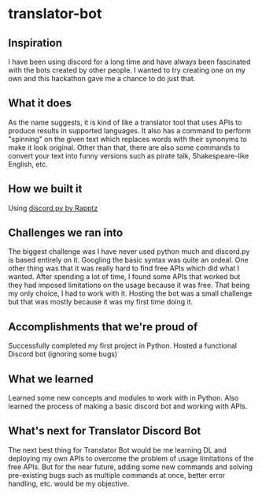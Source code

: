 # translator-bot
## Inspiration
I have been using discord for a long time and have always been fascinated with the bots created by other people. I wanted to try creating one on my own and this hackathon gave me a chance to do just that.
## What it does
As the name suggests, it is kind of like a translator tool that uses APIs to produce results in supported languages. It also has a command to perform "spinning" on the given text which replaces words with their synonyms to make it look original. Other than that, there are also some commands to convert your text into funny versions such as pirate talk, Shakespeare-like English, etc.
## How we built it
Using [discord.py by Rapptz](https://github.com/Rapptz/discord.py)
## Challenges we ran into
The biggest challenge was I have never used python much and discord.py is based entirely on it. Googling the basic syntax was quite an ordeal. One other thing was that it was really hard to find free APIs which did what I wanted. After spending a lot of time, I found some APIs that worked but they had imposed limitations on the usage because it was free. That being my only choice, I had to work with it. Hosting the bot was a small challenge but that was mostly because it was my first time doing it.
## Accomplishments that we're proud of
Successfully completed my first project in Python. Hosted a functional Discord bot (ignoring some bugs)
## What we learned
Learned some new concepts and modules to work with in Python. Also learned the process of making a basic discord bot and working with APIs.
## What's next for Translator Discord Bot
The next best thing for Translator Bot would be me learning DL and deploying my own APIs to overcome the problem of usage limitations of the free APIs. But for the near future, adding some new commands and solving pre-existing bugs such as multiple commands at once, better error handling, etc. would be my objective.
